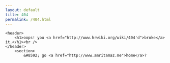 ```yaml
---
layout: default
title: 404
permalink: /404.html
---
```


    <header>
		<h1>oops! you <a href="http://www.hrwiki.org/wiki/404'd">broke</a> it.</h1><br />
    </header>    			
    	<section>
			&#8592; go <a href="http://www.amritamaz.me">home</a>?

</section>

